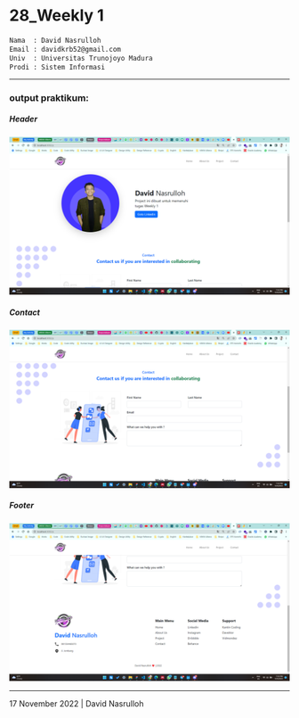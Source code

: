 # 28_Weekly 1

```
Nama  : David Nasrulloh
Email : davidkrb52@gmail.com
Univ  : Universitas Trunojoyo Madura
Prodi : Sistem Informasi
```

---

### output praktikum:

##### Header

![file1](./screenshot/prak1.png)

##### Contact

![file2](./screenshot/prak2.png)

##### Footer

![file3](./screenshot/prak3.png)

---

17 November 2022 | David Nasrulloh
